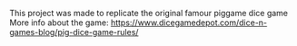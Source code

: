 This project was made to replicate the original famour piggame dice game
More info about the game: https://www.dicegamedepot.com/dice-n-games-blog/pig-dice-game-rules/
